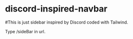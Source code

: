 # discord-inspired-navbar

#This is just sidebar inspired by Discord coded with Tailwind.

<p>Type /sideBar in url.</p>

